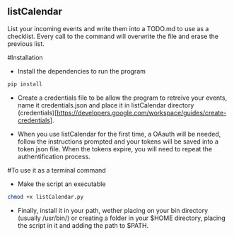 ## listCalendar
List your incoming events and write them into a TODO.md to use as a checklist.
Every call to the command will overwrite the file and erase the previous list.

#Installation

- Install the dependencies to run the program

```sh
pip install
```
- Create a credentials file to be allow the program to retreive your events, name it credentials.json
and place it in listCalendar directory (credentials)[https://developers.google.com/workspace/guides/create-credentials].

- When you use listCalendar for the first time, a OAauth will be needed, follow the instructions prompted and your tokens
will be saved into a token.json file. When the tokens expire, you will need to repeat the authentification process.

#To use it as a terminal command

- Make the script an executable

```sh
chmod +x listCalendar.py
```

- Finally, install it in your path, wether placing on your bin directory (usually /usr/bin/) or creating a folder in your $HOME directory, placing the script in it and adding the path to $PATH.
